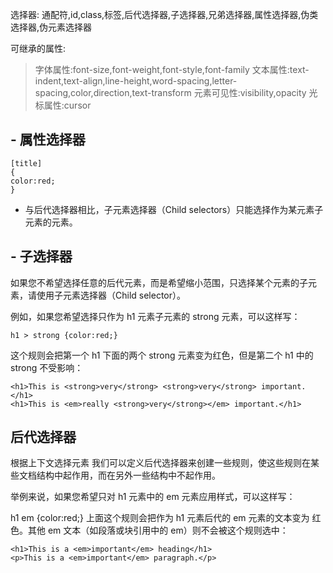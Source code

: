 选择器:
通配符,id,class,标签,后代选择器,子选择器,兄弟选择器,属性选择器,伪类选择器,伪元素选择器

可继承的属性:

<!-- 选择器
通配符、id、class、元素选择器、子代选择器、兄弟选择器、属性选择器、伪类、伪元素
可继承属性
color、font-（size、style、family...）、text-(transform、align...)、list-style-（type、position...） -->

> 字体属性:font-size,font-weight,font-style,font-family
> 文本属性:text-indent,text-align,line-height,word-spacing,letter-spacing,color,direction,text-transform
> 元素可见性:visibility,opacity 光标属性:cursor

## - 属性选择器

```
[title]
{
color:red;
}
```

- 与后代选择器相比，子元素选择器（Child selectors）只能选择作为某元素子元素的元素。

## - 子选择器

如果您不希望选择任意的后代元素，而是希望缩小范围，只选择某个元素的子元素，请使用子元素选择器（Child selector）。

例如，如果您希望选择只作为 h1 元素子元素的 strong 元素，可以这样写：

```
h1 > strong {color:red;}
```

这个规则会把第一个 h1 下面的两个 strong 元素变为红色，但是第二个 h1 中的 strong 不受影响：

```
<h1>This is <strong>very</strong> <strong>very</strong> important.</h1>
<h1>This is <em>really <strong>very</strong></em> important.</h1>
```

## 后代选择器

根据上下文选择元素
我们可以定义后代选择器来创建一些规则，使这些规则在某些文档结构中起作用，而在另外一些结构中不起作用。

举例来说，如果您希望只对 h1 元素中的 em 元素应用样式，可以这样写：

h1 em {color:red;}
上面这个规则会把作为 h1 元素后代的 em 元素的文本变为 红色。其他 em 文本（如段落或块引用中的 em）则不会被这个规则选中：

```
<h1>This is a <em>important</em> heading</h1>
<p>This is a <em>important</em> paragraph.</p>
```
